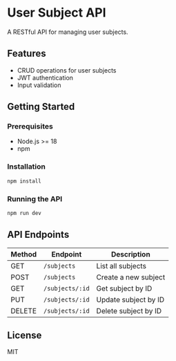 # User Subject API

A RESTful API for managing user subjects.

## Features

- CRUD operations for user subjects
- JWT authentication
- Input validation

## Getting Started

### Prerequisites

- Node.js >= 18
- npm

### Installation

```bash
npm install
```

### Running the API

```bash
npm run dev
```

## API Endpoints

| Method | Endpoint           | Description              |
|--------|--------------------|--------------------------|
| GET    | `/subjects`        | List all subjects        |
| POST   | `/subjects`        | Create a new subject     |
| GET    | `/subjects/:id`    | Get subject by ID        |
| PUT    | `/subjects/:id`    | Update subject by ID     |
| DELETE | `/subjects/:id`    | Delete subject by ID     |

## License

MIT